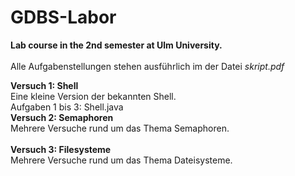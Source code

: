 # GDBS-Labor
**Lab course in the 2nd semester at Ulm University.**<br/>
<br/>
Alle Aufgabenstellungen stehen ausführlich im der Datei *skript.pdf*

**Versuch 1: Shell** <br/>
Eine kleine Version der bekannten Shell.<br/>
Aufgaben 1 bis 3: Shell.java
<br/>
**Versuch 2: Semaphoren** <br/>
Mehrere Versuche rund um das Thema Semaphoren.<br/>
<br/>
**Versuch 3: Filesysteme** <br/>
Mehrere Versuche rund um das Thema Dateisysteme.<br/>
<br/>
